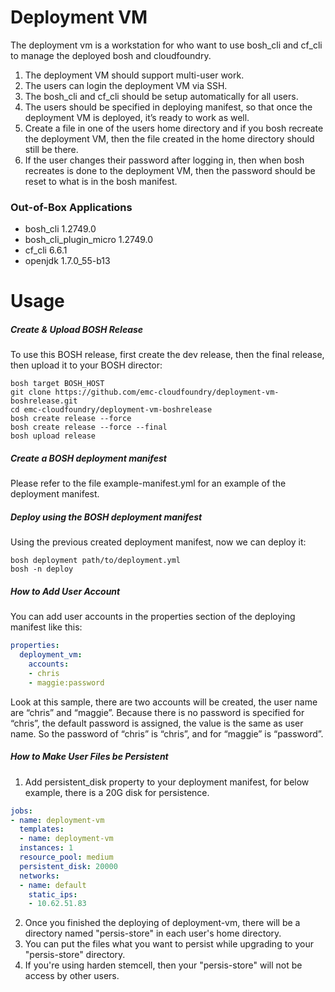 # Deployment VM

The deployment vm is a workstation for who want to use bosh_cli and cf_cli to manage the deployed bosh and cloudfoundry.

  1. The deployment VM should support multi-user work.
  2. The users can login the deployment VM via SSH.
  3. The bosh_cli and cf_cli should be setup automatically for all users.
  4. The users should be specified in deploying manifest, so that once the deployment VM is deployed, it’s ready to work as well.
  5. Create a file in one of the users home directory and if you bosh recreate the deployment VM, then the file created in the home directory should still be there.
  6. If the user changes their password after logging in, then when bosh recreates is done to the deployment VM, then the password should be reset to what is in the bosh manifest.

### Out-of-Box Applications
* bosh_cli 1.2749.0
* bosh_cli_plugin_micro 1.2749.0
* cf_cli 6.6.1
* openjdk 1.7.0_55-b13

# Usage
##### Create & Upload BOSH Release
To use this BOSH release, first create the dev release, then the final release, then upload it to your BOSH director:

```
bosh target BOSH_HOST
git clone https://github.com/emc-cloudfoundry/deployment-vm-boshrelease.git
cd emc-cloudfoundry/deployment-vm-boshrelease
bosh create release --force
bosh create release --force --final
bosh upload release
```
##### Create a BOSH deployment manifest
Please refer to the file example-manifest.yml for an example of the deployment manifest.
##### Deploy using the BOSH deployment manifest

Using the previous created deployment manifest, now we can deploy it:

```
bosh deployment path/to/deployment.yml
bosh -n deploy
```
##### How to Add User Account
You can add user accounts in the properties section of the deploying manifest like this:
```YAML
properties:
  deployment_vm:
    accounts:
    - chris
    - maggie:password
```
Look at this sample, there are two accounts will be created, the user name are “chris” and “maggie”. Because there is no password is specified for “chris”, the default password is assigned, the value is the same as user name. So the password of “chris” is “chris”, and for “maggie” is “password”.
##### How to Make User Files be Persistent
1. Add persistent_disk property to your deployment manifest, for below example, there is a 20G disk for persistence.

```YAML
jobs:
- name: deployment-vm
  templates:
  - name: deployment-vm
  instances: 1
  resource_pool: medium
  persistent_disk: 20000
  networks:
  - name: default
    static_ips:
    - 10.62.51.83
```
2. Once you finished the deploying of deployment-vm, there will be a directory named "persis-store" in each user's home directory.
3. You can put the files what you want to persist while upgrading to your "persis-store" directory.
4. If you're using harden stemcell, then your "persis-store" will not be access by other users.
